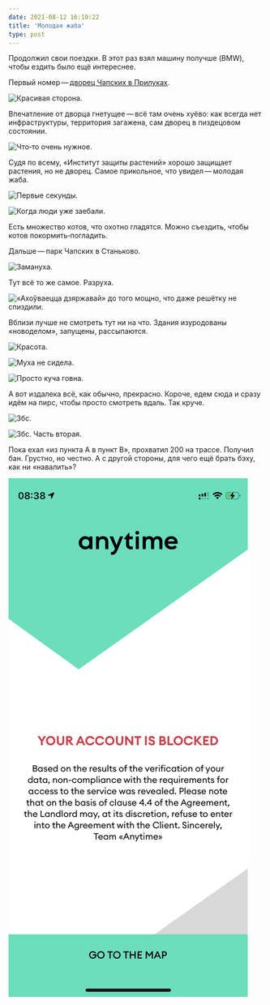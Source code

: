 ```yaml
---
date: 2021-08-12 16:10:22
title: 'Молодая жаба'
type: post
---
```


Продолжил свои поездки. В этот раз взял машину получше (BMW), чтобы ездить было ещё интереснее.

Первый
номер — [дворец Чапских в Прилуках](<https://ru.wikipedia.org/wiki/%D0%94%D0%B2%D0%BE%D1%80%D0%B5%D1%86_%D0%A7%D0%B0%D0%BF%D1%81%D0%BA%D0%B8%D1%85_(%D0%9F%D1%80%D0%B8%D0%BB%D1%83%D0%BA%D0%B8)>).

![Красивая сторона.](IMG_0699.jpg)

Впечатление от дворца гнетущее — всё там очень хуёво: как всегда нет инфраструктуры, территория
загажена, сам дворец в пиздецовом состоянии.

![Что‐то очень нужное.](IMG_0686.jpg)

Судя по всему, «Институт защиты растений» хорошо защищает растения, но не дворец. Самое прикольное,
что увидел — молодая жаба.

![Первые секунды.](IMG_0694.jpg)

![Когда люди уже заебали.](IMG_0695.jpg)

Есть множество котов, что охотно гладятся. Можно съездить, чтобы котов покормить‐погладить.

Дальше — парк Чапских в Станьково.

![Замануха.](IMG_0729.jpg)

Тут всё то же самое. Разруха.

![«Ахоўваецца дзяржавай» до того мощно, что даже решётку не спиздили.](IMG_0731.jpg)

Вблизи лучше не смотреть тут ни на что. Здания изуродованы «новоделом», запущены, рассыпаются.

![Красота.](IMG_0739.jpg)

![Муха не сидела.](IMG_0753.jpg)

![Просто куча говна.](IMG_0740.jpg)

А вот издалека всё, как обычно, прекрасно. Короче, едем сюда и сразу идём на пирс, чтобы просто
смотреть вдаль. Так круче.

![Збс.](IMG_0755.jpg)

![Збс. Часть вторая.](IMG_0757.jpg)

Пока ехал «из пункта A в пункт B», прохватил 200 на трассе. Получил бан. Грустно, но честно. А с
другой стороны, для чего ещё брать бэху, как ни «навалить»?

![Утренние новости.](IMG_0771.PNG)
